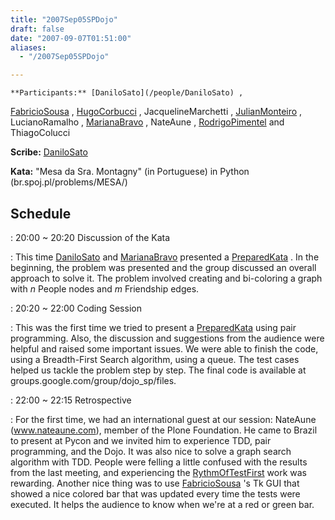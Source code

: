 ```yaml
---
title: "2007Sep05SPDojo"
draft: false
date: "2007-09-07T01:51:00"
aliases:
  - "/2007Sep05SPDojo"

---
```

    **Participants:** [DaniloSato](/people/DaniloSato) ,
[FabricioSousa](/FabricioSousa) , [HugoCorbucci](/people/HugoCorbucci) ,
JacquelineMarchetti , [JulianMonteiro](/people/JulianMonteiro) ,
LucianoRamalho , [MarianaBravo](/MarianaBravo) , NateAune ,
[RodrigoPimentel](/people/RodrigoPimentel) and ThiagoColucci

**Scribe:** [DaniloSato](/people/DaniloSato)

**Kata:** "Mesa da Sra. Montagny" (in Portuguese) in Python
(br.spoj.pl/problems/MESA/)

Schedule
--------

 
:   20:00 \~ 20:20 Discussion of the Kata

 
:   This time [DaniloSato](/people/DaniloSato) and
    [MarianaBravo](/MarianaBravo) presented a
    [PreparedKata](/PreparedKata) . In the beginning, the problem was
    presented and the group discussed an overall approach to solve it.
    The problem involved creating and bi-coloring a graph with *n*
    People nodes and *m* Friendship edges.

 
:   20:20 \~ 22:00 Coding Session

 
:   This was the first time we tried to present a
    [PreparedKata](/PreparedKata) using pair programming. Also, the
    discussion and suggestions from the audience were helpful and raised
    some important issues. We were able to finish the code, using a
    Breadth-First Search algorithm, using a queue. The test cases helped
    us tackle the problem step by step. The final code is available
    at groups.google.com/group/dojo\_sp/files.

 
:   22:00 \~ 22:15 Retrospective

 
:   For the first time, we had an international guest at our session:
    NateAune (www.nateaune.com), member of the Plone Foundation. He came
    to Brazil to present at Pycon and we invited him to experience TDD,
    pair programming, and the Dojo. It was also nice to solve a graph
    search algorithm with TDD. People were felling a little confused
    with the results from the last meeting, and experiencing the
    [RythmOfTestFirst](/RythmOfTestFirst) work was rewarding. Another
    nice thing was to use [FabricioSousa](/FabricioSousa) 's Tk GUI that
    showed a nice colored bar that was updated every time the tests
    were executed. It helps the audience to know when we're at a red or
    green bar.


